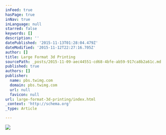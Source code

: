 ```yaml
---
inFeed: true
hasPage: true
inNav: true
inLanguage: null
starred: false
keywords: []
description: ''
datePublished: '2015-11-13T01:28:04.479Z'
dateModified: '2015-11-12T22:27:16.705Z'
author: []
title: Large Format 3d Printing
sourcePath: _posts/2015-11-09-aec44551-cd68-4bfe-ab59-917ca8b2a61c.md
published: true
authors: []
publisher:
  name: pbs.twimg.com
  domain: pbs.twimg.com
  url: null
  favicon: null
url: large-format-3d-printing/index.html
_context: 'http://schema.org'
_type: Article

---
```

![](https://pbs.twimg.com/media/CTI_RMAWIAAoUpq.jpg:large)